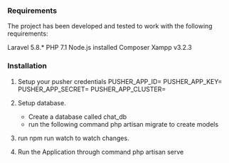 ### Requirements
The project has been developed and tested to work with the following requirements:

Laravel 5.8.*
PHP 7.1
Node.js installed
Composer
Xampp v3.2.3

### Installation

1. Setup your pusher credentials
    PUSHER_APP_ID= 
    PUSHER_APP_KEY= 
    PUSHER_APP_SECRET= 
    PUSHER_APP_CLUSTER=

2. Setup database.
   - Create a database called chat_db
   - run the following command php artisan migrate to create models

3. run npm run watch to watch changes.
4. Run the Application through command php artisan serve
